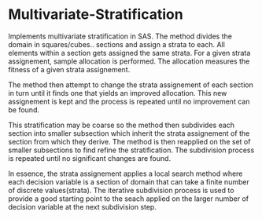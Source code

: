 # Multivariate-Stratification

Implements multivariate stratification in SAS.
The method divides the domain in squares/cubes.. sections and assign a strata to each. All elements within a section gets assigned the same strata.
For a given strata assignement, sample allocation is performed. The allocation measures the fitness of a given strata assignement.

The method then attempt to change the strata assignement of each section in turn until it finds one that yields an improved allocation. This new assignement is kept and the process is repeated until no improvement can be found. 

This stratification may be coarse so the method then subdivides each section into smaller subsection which inherit the strata assignement of the section from which they derive. The method is then reapplied on the set of smaller subsections to find refine the stratification.
The subdivision process is repeated until no significant changes are found.

In essence, the strata assignement applies a local search method where each decision variable is a section of domain that can take a finite number of discrete values(strata). The iterative subdivision process is used to provide a good starting point to the seach applied on the larger number of decision variable at the next subdivision step.
